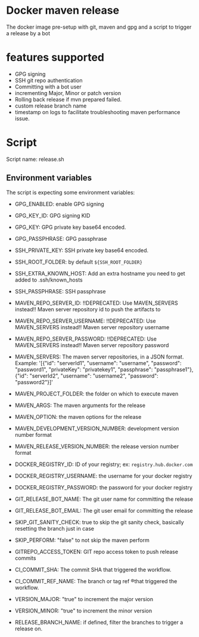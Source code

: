 # Docker maven release

The docker image pre-setup with git, maven and gpg and a script to trigger a release by a bot

# features supported
- GPG signing
- SSH git repo authentication
- Committing with a bot user
- incrementing Major, Minor or patch version
- Rolling back release if mvn prepared failed.
- custom release branch name
- timestamp on logs to facilitate troubleshooting maven performance issue.

# Script
Script name: release.sh


## Environment variables

The script is expecting some environment variables:


- GPG_ENABLED: enable GPG signing
- GPG_KEY_ID: GPG signing KID
- GPG_KEY: GPG private key base64 encoded.
- GPG_PASSPHRASE: GPG passphrase

- SSH_PRIVATE_KEY: SSH private key base64 encoded.
- SSH_ROOT_FOLDER: by default `${SSH_ROOT_FOLDER}`
- SSH_EXTRA_KNOWN_HOST: Add an extra hostname you need to get added to .ssh/known_hosts
- SSH_PASSPHRASE: SSH passphrase

- MAVEN_REPO_SERVER_ID: !!DEPRECATED: Use MAVEN_SERVERS instead!! Maven server repository id to push the artifacts to
- MAVEN_REPO_SERVER_USERNAME: !!DEPRECATED: Use MAVEN_SERVERS instead!! Maven server repository username
- MAVEN_REPO_SERVER_PASSWORD: !!DEPRECATED: Use MAVEN_SERVERS instead!! Maven server repository password
- MAVEN_SERVERS: The maven server repositories, in a JSON format. Example: '[{"id": "serverId1", "username": "username", "password": "password1", "privateKey": "privatekey1", "passphrase": "passphrase1"}, {"id": "serverId2", "username": "username2", "password": "password2"}]'
- MAVEN_PROJECT_FOLDER: the folder on which to execute maven
- MAVEN_ARGS: The maven arguments for the release
- MAVEN_OPTION: the maven options for the release
- MAVEN_DEVELOPMENT_VERSION_NUMBER: development version number format
- MAVEN_RELEASE_VERSION_NUMBER: the release version number format

- DOCKER_REGISTRY_ID: ID of your registry; ex: `registry.hub.docker.com`
- DOCKER_REGISTRY_USERNAME: the username for your docker registry
- DOCKER_REGISTRY_PASSWORD: the password for your docker registry

- GIT_RELEASE_BOT_NAME: The git user name for committing the release
- GIT_RELEASE_BOT_EMAIL: The git user email for committing the release

- SKIP_GIT_SANITY_CHECK: true to skip the git sanity check, basically resetting the branch just in case
- SKIP_PERFORM: "false" to not skip the maven perform

- GITREPO_ACCESS_TOKEN: GIT repo access token to push release commits

- CI_COMMIT_SHA: The commit SHA that triggered the workflow.
- CI_COMMIT_REF_NAME: The branch or tag ref ®that triggered the workflow.

- VERSION_MAJOR: "true" to increment the major version
- VERSION_MINOR: "true" to increment the minor version

- RELEASE_BRANCH_NAME: if defined, filter the branches to trigger a release on.
